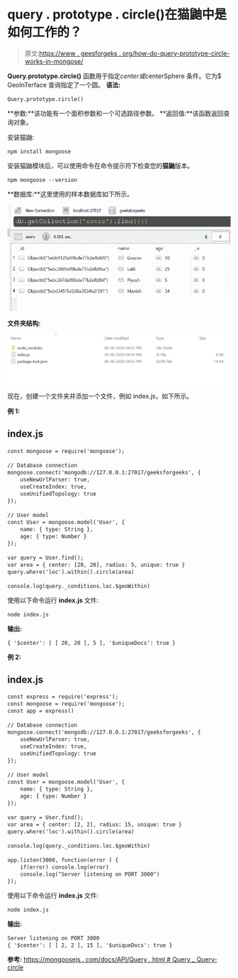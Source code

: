 # query . prototype . circle()在猫鼬中是如何工作的？

> 原文:[https://www . geesforgeks . org/how-do-query-prototype-circle-works-in-mongose/](https://www.geeksforgeeks.org/how-does-query-prototype-circle-works-in-mongoose/)

**Query.prototype.circle()** 函数用于指定$center 或$centerSphere 条件。它为$ GeoInTerface 查询指定了一个圆。
**语法:**

```
Query.prototype.circle()
```

**参数:**该功能有一个面积参数和一个可选路径参数。
**返回值:**该函数返回查询对象。

安装猫鼬:

```
npm install mongoose
```

安装猫鼬模块后，可以使用命令在命令提示符下检查您的**猫鼬**版本。

```
npm mongoose --version
```

**数据库:**这里使用的样本数据库如下所示。

![](img/c39a4a9c77d6e8ab6ef557b5fda6a218.png)

**文件夹结构:**

![](img/3209d9b4369c180282a34be8070d7d6e.png)

现在，创建一个文件夹并添加一个文件，例如 index.js，如下所示。

**例 1:**

## index.js

```
const mongoose = require('mongoose');

// Database connection
mongoose.connect('mongodb://127.0.0.1:27017/geeksforgeeks', {
    useNewUrlParser: true,
    useCreateIndex: true,
    useUnifiedTopology: true
});

// User model
const User = mongoose.model('User', { 
    name: { type: String },
    age: { type: Number }
});

var query = User.find();
var area = { center: [20, 20], radius: 5, unique: true }
query.where('loc').within().circle(area)

console.log(query._conditions.loc.$geoWithin)
```

使用以下命令运行 **index.js** 文件:

```
node index.js
```

**输出:**

```
{ '$center': [ [ 20, 20 ], 5 ], '$uniqueDocs': true }
```

**例 2:**

## index.js

```
const express = require('express');
const mongoose = require('mongoose');
const app = express()

// Database connection
mongoose.connect('mongodb://127.0.0.1:27017/geeksforgeeks', {
    useNewUrlParser: true,
    useCreateIndex: true,
    useUnifiedTopology: true
});

// User model
const User = mongoose.model('User', { 
    name: { type: String },
    age: { type: Number }
});

var query = User.find();
var area = { center: [2, 2], radius: 15, unique: true }
query.where('loc').within().circle(area)

console.log(query._conditions.loc.$geoWithin)

app.listen(3000, function(error ) {
    if(error) console.log(error)
    console.log("Server listening on PORT 3000")
});
```

使用以下命令运行 **index.js** 文件:

```
node index.js
```

**输出:**

```
Server listening on PORT 3000
{ '$center': [ [ 2, 2 ], 15 ], '$uniqueDocs': true }
```

**参考:**
[https://mongoosejs . com/docs/API/Query . html # Query _ Query-circle](https://mongoosejs.com/docs/api/query.html#query_Query-circle)